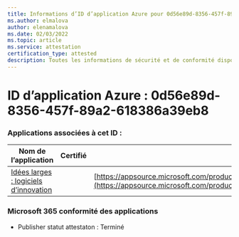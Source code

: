 ```yaml
---
title: Informations d’ID d’application Azure pour 0d56e89d-8356-457f-89a2-618386a39eb8
ms.author: elmalova
author: elenamalova
ms.date: 02/03/2022
ms.topic: article
ms.service: attestation
certification_type: attested
description: Toutes les informations de sécurité et de conformité disponibles pour 0d56e89d-8356-457f-89a2-618386a39eb8.
---
```

# <a name="azure-app-id-0d56e89d-8356-457f-89a2-618386a39eb8"></a>ID d’application Azure : 0d56e89d-8356-457f-89a2-618386a39eb8


### <a name="apps-associated-with-this-id"></a>Applications associées à cet ID :
| **Nom de l’application** | **Certifié** | **Afficher dans AppSource** |
|--------------|---------------|-----------------------|
| [Idées larges : logiciels d’innovation](https://docs.microsoft.com/microsoft-365-app-certification/forward/wideideaspoweredbyidea2innovaitonswedenab.innovation_cloud_application) |  | [https://appsource.microsoft.com/product/office/wideideaspoweredbyidea2innovaitonswedenab.innovation_cloud_application](https://appsource.microsoft.com/product/office/wideideaspoweredbyidea2innovaitonswedenab.innovation_cloud_application) |

### <a name="microsoft-365-app-compliance-status"></a>Microsoft 365 conformité des applications
- Publisher statut attestaton : Terminé
